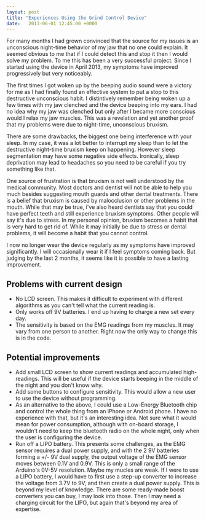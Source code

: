```yaml
---
layout: post
title: "Experiences Using the Grind Control Device"
date:   2013-06-01 12:45:00 +0000
---
```

For many months I had grown convinced that the source for my issues is an unconscious night-time behavior of my jaw that no one could explain. It seemed obvious to me that if I could detect this and stop it then I would solve my problem. To me this has been a very successful project. Since I started using the device in April 2013, my symptoms have improved progressively but very noticeably.

The first times I got woken up by the beeping audio sound were a victory for me as I had finally found an effective system to put a stop to this destructive unconscious habit. I distintively remember being woken up a few times with my jaw clenched and the device beeping into my ears. I had no idea why my jaw was clenched but only after I became more conscious would I relax my jaw muscles. This was a revelation and yet another proof that my problems were due to night-time, unconscious bruxism.

There are some drawbacks, the biggest one being interference with your sleep. In my case, it was a lot better to interrupt my sleep than to let the destructive night-time bruxism keep on happening. However sleep segmentation may have some negative side effects. Ironically, sleep deprivation may lead to headaches so you need to be careful if you try something like that.

One source of frustration is that bruxism is not well understood by the medical community. Most doctors and dentist will not be able to help you much besides suggesting mouth guards and other dental treatments. There is a belief that bruxism is caused by malocclusion or other problems in the mouth. While that may be true, i've also heard dentists say that you could have perfect teeth and still experience bruxism symptoms. Other people will say it's due to stress. In my personal opinion, bruxism becomes a habit that is very hard to get rid of. While it may initially be due to stress or dental problems, it will become a habit that you cannot control.

I now no longer wear the device regularly as my symptoms have improved significantly. I will occasionally wear it if I feel symptoms coming back. But judging by the last 2 months, it seems like it is possible to have a lasting improvement.

Problems with current design
----------------------------

 *  No LCD screen. This makes it difficult to experiment with different algorithms as you can't tell what the current reading is.
 * Only works off 9V batteries. I end up having to charge a new set every day.
 * The sensitivity is based on the EMG readings from my muscles. It may vary from one person to another. Right now the only way to change this is in the code.

Potential improvements
----------------------

 * Add small LCD screen to show current readings and accumulated high-readings. This will be useful if the device starts beeping in the middle of the night and you don't know why.
 * Add some buttons to configure sensitivity. This would allow a new user to use the device without programming.
 * As an alternative to the above, I could use a Low-Energy Bluetooth chip and control the whole thing from an iPhone or Android phone. I have no experience with that, but it's an interesting idea. Not sure what it would mean for power consumption, although with on-board storage, I wouldn't need to keep the bluetooth radio on the whole night, only when the user is configuring the device.
 * Run off a LIPO battery. This presents some challenges, as the EMG sensor requires a dual power supply, and with the 2 9V batteries forming a +/- 9V dual supply, the output voltage of the EMG sensor moves between 0.1V and 0.9V. This is only a small range of the Arduino's 0V-5V resolution. Maybe my mucles are weak. If I were to use a LIPO battery, I would have to first use a step-up converter to increase the voltage from 3.7V to 9V, and then create a dual power supply. This is beyond my level of knowledge. There are some ready-made boost converters you can buy, I may look into those. Then I may need a charging circuit for the LIPO, but again that's beyond my area of expertise.
